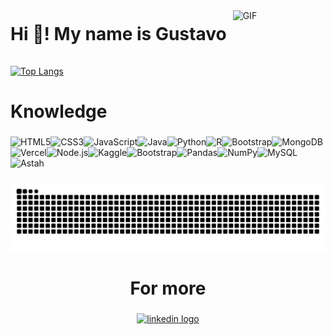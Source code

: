 <div style="display: flex; align-items: center;">
  <h1 style="margin: 0;">Hi 👋! My name is Gustavo</h1>
  <img height="75" src="https://media.giphy.com/media/v1.Y2lkPTc5MGI3NjExa2V3NTFkYTd1aTQxazNiYWRtYTRicm5ocWJjM2xlem1rd2ZoanFicyZlcD12MV9pbnRlcm5hbF9naWZfYnlfaWQmY3Q9Zw/mp27S5eZcKbIBc5vFl/giphy.gif" alt="GIF" style="margin-left: 10px;" />
</div>


  [![Top Langs](https://github-readme-stats.vercel.app/api/top-langs/?username=Guimaaz&layout=donut)](https://github.com/Guimaaz)






###

<h1 align="left">Knowledge</h1>

###

<div style="display: flex; align-items: center;">
 <div style="display: flex; align-items: center; flex-wrap: wrap;">
  <div style="display: flex; align-items: center; flex-wrap: wrap;">
  <img src="https://img.shields.io/badge/HTML5-E34F26?style=for-the-badge&logo=html5&logoColor=white" alt="HTML5" />
  <img src="https://img.shields.io/badge/CSS3-1572B6?style=for-the-badge&logo=css3&logoColor=white" alt="CSS3" />
  <img src="https://img.shields.io/badge/JavaScript-F7DF1E?style=for-the-badge&logo=javascript&logoColor=black" alt="JavaScript" />
  <img src="https://img.shields.io/badge/java-%23ED8B00.svg?style=for-the-badge&logo=openjdk&logoColor=white" alt="Java" />
  <img src="https://img.shields.io/badge/python-3670A0?style=for-the-badge&logo=python&logoColor=ffdd54" alt="Python" />
  <img src="https://img.shields.io/badge/R-276DC3?style=for-the-badge&logo=r&logoColor=white" alt="R" />
  <img src="https://img.shields.io/badge/-bootstrap-0D1117?style=for-the-badge&logo=bootstrap&labelColor=0D1117" alt="Bootstrap" />
  <img src="https://img.shields.io/badge/MongoDB-%234ea94b.svg?style=for-the-badge&logo=mongodb&logoColor=white" alt="MongoDB" />
  <img src="https://img.shields.io/badge/vercel-%23000000.svg?style=for-the-badge&logo=vercel&logoColor=white" alt="Vercel" />
  <img src="https://img.shields.io/badge/node.js-6DA55F?style=for-the-badge&logo=node.js&logoColor=white" alt="Node.js" />
  <img src="https://img.shields.io/badge/Kaggle-20BEFF?style=for-the-badge&logo=Kaggle&logoColor=white" alt="Kaggle" />
  <img src="https://img.shields.io/badge/Bootstrap-563D7C?style=for-the-badge&logo=bootstrap&logoColor=white" alt="Bootstrap" />
  <img src="https://img.shields.io/badge/Pandas-150458?style=for-the-badge&logo=pandas&logoColor=white" alt="Pandas" />
  <img src="https://img.shields.io/badge/NumPy-013243?style=for-the-badge&logo=numpy&logoColor=white" alt="NumPy" />
  <img src="https://img.shields.io/badge/MySQL-4479A1?style=for-the-badge&logo=mysql&logoColor=white" alt="MySQL" />
  <img src="https://img.shields.io/badge/Astah-5B73C1?style=for-the-badge&logo=astah&logoColor=white" alt="Astah" />
</div>

</div>

</div>



###



###

<img src="https://raw.githubusercontent.com/Guimaaz/Guimaaz/output/snake.svg" alt="Snake animation" />

###

<h1 align="center">For more</h1>

###

<div align="center">
  <a href="https://www.linkedin.com/in/gustavo-guimarães-756937224/" target="_blank">
    <img src="https://img.shields.io/static/v1?message=LinkedIn&logo=linkedin&label=&color=0077B5&logoColor=white&labelColor=&style=for-the-badge" height="35" alt="linkedin logo"  />
  </a>
</div>

